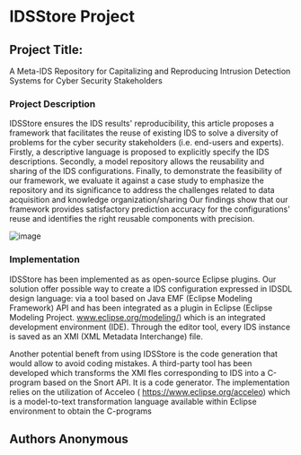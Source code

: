 # IDSStore Project
## Project Title:
A Meta-IDS Repository for Capitalizing and Reproducing Intrusion Detection Systems for Cyber Security Stakeholders
### Project Description
IDSStore ensures the IDS results' reproducibility, this article proposes a framework that facilitates the reuse of existing IDS to solve a diversity of problems for the cyber security stakeholders (i.e. end-users and experts). Firstly, a descriptive language is proposed to explicitly specify the IDS descriptions. Secondly, a model repository allows the reusability and sharing of the IDS configurations. Finally, to demonstrate the feasibility of our framework, we evaluate it against a case study to emphasize the repository and its significance to address the challenges related to data acquisition and knowledge organization/sharing Our findings show that our framework provides satisfactory prediction accuracy for the configurations' reuse and identifies the right reusable components with precision.

![image](https://user-images.githubusercontent.com/42803883/187884037-194f9867-095b-401b-9f92-e4562b98254d.png)

### Implementation
IDSStore has been implemented as as open-source Eclipse plugins. Our solution offer possible way to create a IDS configuration expressed in IDSDL design language: via a tool based on Java EMF (Eclipse Modeling Framework) API and has been integrated as a plugin in Eclipse (Eclipse Modeling Project. www.eclipse.org/modeling/) which is an integrated development environment (IDE). Through the editor tool, every IDS instance is saved as an XMI (XML Metadata Interchange) file. 

Another potential beneft from using IDSStore is the code generation that would allow to avoid coding mistakes. A third-party tool has been developed
which transforms the XMI fles corresponding to IDS into a C-program based on the Snort API. It is a code generator. The implementation relies on the utilization of Acceleo ( https://www.eclipse.org/acceleo) which is a model-to-text transformation language available within Eclipse environment to obtain the C-programs

## Authors Anonymous
